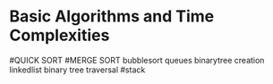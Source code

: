 # Basic Algorithms and Time Complexities 
#QUICK SORT
#MERGE SORT
bubblesort
queues
binarytree creation
linkedlist
binary tree traversal
#stack
